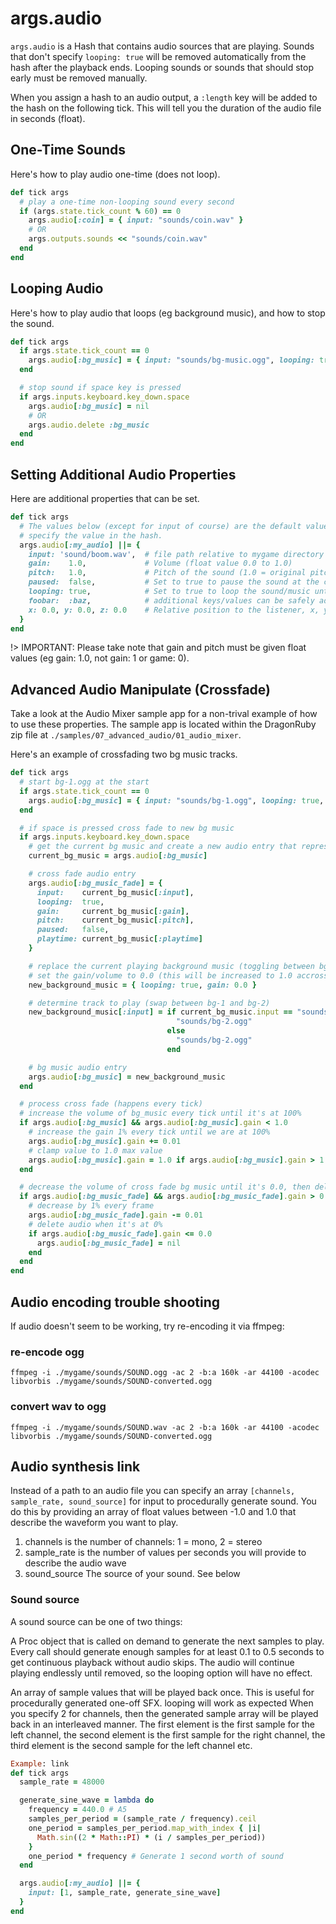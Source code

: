 # args.audio

`args.audio` is a Hash that contains audio sources that are playing. Sounds that don't specify `looping: true` will be removed automatically from the hash after the playback ends. Looping sounds or sounds that should stop early must be removed manually.

When you assign a hash to an audio output, a `:length` key will be added to the hash on the following tick. This will tell you the duration of the audio file in seconds (float).

## One-Time Sounds

Here's how to play audio one-time (does not loop).

```ruby
def tick args
  # play a one-time non-looping sound every second
  if (args.state.tick_count % 60) == 0
    args.audio[:coin] = { input: "sounds/coin.wav" }
    # OR
    args.outputs.sounds << "sounds/coin.wav"
  end
end
```

## Looping Audio 

Here's how to play audio that loops (eg background music), and how to stop the sound.

```ruby
def tick args
  if args.state.tick_count == 0
    args.audio[:bg_music] = { input: "sounds/bg-music.ogg", looping: true }
  end

  # stop sound if space key is pressed
  if args.inputs.keyboard.key_down.space
    args.audio[:bg_music] = nil
    # OR
    args.audio.delete :bg_music
  end
end
```


## Setting Additional Audio Properties

Here are additional properties that can be set.

```ruby
def tick args
  # The values below (except for input of course) are the default values that apply if you don't
  # specify the value in the hash.
  args.audio[:my_audio] ||= {
    input: 'sound/boom.wav',  # file path relative to mygame directory
    gain:    1.0,             # Volume (float value 0.0 to 1.0)
    pitch:   1.0,             # Pitch of the sound (1.0 = original pitch)
    paused:  false,           # Set to true to pause the sound at the current playback position
    looping: true,            # Set to true to loop the sound/music until you stop it
    foobar:  :baz,            # additional keys/values can be safely added to help with context/game logic (ie metadata)
    x: 0.0, y: 0.0, z: 0.0    # Relative position to the listener, x, y, z from -1.0 to 1.0
  }
end
```


!> IMPORTANT: Please take note that gain and pitch must be given float values (eg gain: 1.0, not gain: 1 or game: 0).


## Advanced Audio Manipulate (Crossfade) 

Take a look at the Audio Mixer sample app for a non-trival example of how to use these properties. The sample app is located within the DragonRuby zip file at `./samples/07_advanced_audio/01_audio_mixer`.

Here's an example of crossfading two bg music tracks.

```ruby
def tick args
  # start bg-1.ogg at the start
  if args.state.tick_count == 0
    args.audio[:bg_music] = { input: "sounds/bg-1.ogg", looping: true, gain: 0.0 }
  end

  # if space is pressed cross fade to new bg music
  if args.inputs.keyboard.key_down.space
    # get the current bg music and create a new audio entry that represents the crossfade
    current_bg_music = args.audio[:bg_music]

    # cross fade audio entry
    args.audio[:bg_music_fade] = {
      input:    current_bg_music[:input],
      looping:  true,
      gain:     current_bg_music[:gain],
      pitch:    current_bg_music[:pitch],
      paused:   false,
      playtime: current_bg_music[:playtime]
    }

    # replace the current playing background music (toggling between bg-1.ogg and bg-2.ogg)
    # set the gain/volume to 0.0 (this will be increased to 1.0 accross ticks)
    new_background_music = { looping: true, gain: 0.0 }

    # determine track to play (swap between bg-1 and bg-2)
    new_background_music[:input] = if current_bg_music.input == "sounds/bg-1.ogg"
                                     "sounds/bg-2.ogg"
                                   else
                                     "sounds/bg-2.ogg"
                                   end

    # bg music audio entry
    args.audio[:bg_music] = new_background_music
  end

  # process cross fade (happens every tick)
  # increase the volume of bg_music every tick until it's at 100%
  if args.audio[:bg_music] && args.audio[:bg_music].gain < 1.0
    # increase the gain 1% every tick until we are at 100%
    args.audio[:bg_music].gain += 0.01
    # clamp value to 1.0 max value
    args.audio[:bg_music].gain = 1.0 if args.audio[:bg_music].gain > 1.0
  end

  # decrease the volume of cross fade bg music until it's 0.0, then delete it
  if args.audio[:bg_music_fade] && args.audio[:bg_music_fade].gain > 0.0
    # decrease by 1% every frame
    args.audio[:bg_music_fade].gain -= 0.01
    # delete audio when it's at 0%
    if args.audio[:bg_music_fade].gain <= 0.0
      args.audio[:bg_music_fade] = nil
    end
  end
end
```


## Audio encoding trouble shooting

If audio doesn't seem to be working, try re-encoding it via ffmpeg:

### re-encode ogg
`ffmpeg -i ./mygame/sounds/SOUND.ogg -ac 2 -b:a 160k -ar 44100 -acodec libvorbis ./mygame/sounds/SOUND-converted.ogg`

### convert wav to ogg
`ffmpeg -i ./mygame/sounds/SOUND.wav -ac 2 -b:a 160k -ar 44100 -acodec libvorbis ./mygame/sounds/SOUND-converted.ogg`


## Audio synthesis link

Instead of a path to an audio file you can specify an array `[channels, sample_rate, sound_source]` for input to procedurally generate sound. You do this by providing an array of float values between -1.0 and 1.0 that describe the waveform you want to play.

1. channels is the number of channels: 1 = mono, 2 = stereo
1. sample_rate is the number of values per seconds you will provide to describe the audio wave
1. sound_source The source of your sound. See below

### Sound source
A sound source can be one of two things:

A Proc object that is called on demand to generate the next samples to play. Every call should generate enough samples for at least 0.1 to 0.5 seconds to get continuous playback without audio skips. The audio will continue playing endlessly until removed, so the looping option will have no effect.

An array of sample values that will be played back once. This is useful for procedurally generated one-off SFX. looping will work as expected
When you specify 2 for channels, then the generated sample array will be played back in an interleaved manner. The first element is the first sample for the left channel, the second element is the first sample for the right channel, the third element is the second sample for the left channel etc.

```ruby
Example: link
def tick args
  sample_rate = 48000

  generate_sine_wave = lambda do
    frequency = 440.0 # A5
    samples_per_period = (sample_rate / frequency).ceil
    one_period = samples_per_period.map_with_index { |i|
      Math.sin((2 * Math::PI) * (i / samples_per_period))
    }
    one_period * frequency # Generate 1 second worth of sound
  end

  args.audio[:my_audio] ||= {
    input: [1, sample_rate, generate_sine_wave]
  }
end
```
